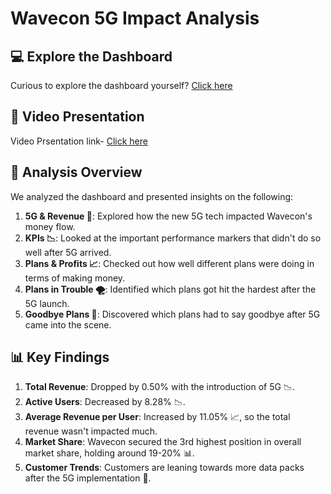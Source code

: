 # Wavecon 5G Impact Analysis

## 💻 Explore the Dashboard
Curious to explore the dashboard yourself? [Click here](https://app.powerbi.com/view?r=eyJrIjoiMjMxMmI2NWYtZDYzMy00ODUwLWFjMzQtNjAwYTQ4OWNkZmJkIiwidCI6ImM2ZTU0OWIzLTVmNDUtNDAzMi1hYWU5LWQ0MjQ0ZGM1YjJjNCJ9)
## 🎥 Video Presentation
Video Prsentation link- [Click here](https://www.linkedin.com/posts/tushar-gupta0506_codebasics-codebasicsvirtualinternship-dataanalytics-activity-7199145903784382464-k-Br?utm_source=share&utm_medium=member_desktop)
## 🔎 Analysis Overview
We analyzed the dashboard and presented insights on the following:

1. **5G & Revenue 💸**: Explored how the new 5G tech impacted Wavecon's money flow.
2. **KPIs 📉**: Looked at the important performance markers that didn't do so well after 5G arrived.
3. **Plans & Profits 📈**: Checked out how well different plans were doing in terms of making money.
4. **Plans in Trouble 🌪️**: Identified which plans got hit the hardest after the 5G launch.
5. **Goodbye Plans 👋**: Discovered which plans had to say goodbye after 5G came into the scene.

## 📊 Key Findings

1. **Total Revenue**: Dropped by 0.50% with the introduction of 5G 📉.
2. **Active Users**: Decreased by 8.28% 📉.
3. **Average Revenue per User**: Increased by 11.05% 📈, so the total revenue wasn't impacted much.
4. **Market Share**: Wavecon secured the 3rd highest position in overall market share, holding around 19-20% 📊.
5. **Customer Trends**: Customers are leaning towards more data packs after the 5G implementation 📲.

